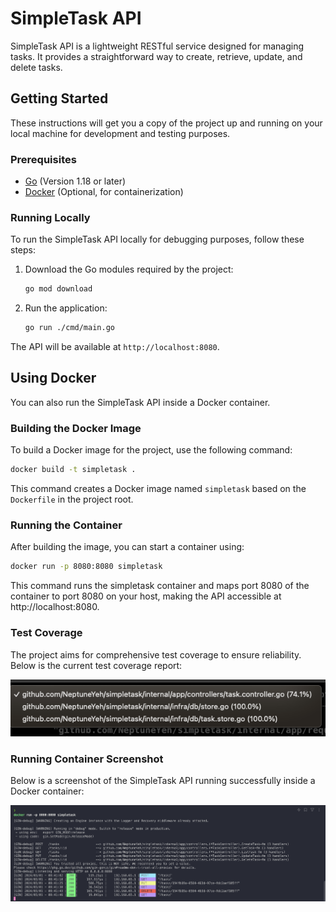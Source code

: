 # SimpleTask API

SimpleTask API is a lightweight RESTful service designed for managing tasks. It provides a straightforward way to create, retrieve, update, and delete tasks.

## Getting Started

These instructions will get you a copy of the project up and running on your local machine for development and testing purposes.

### Prerequisites

- [Go](https://golang.org/dl/) (Version 1.18 or later)
- [Docker](https://www.docker.com/get-started) (Optional, for containerization)

### Running Locally

To run the SimpleTask API locally for debugging purposes, follow these steps:

1. Download the Go modules required by the project:
    ```sh
    go mod download
    ```

2. Run the application:
    ```sh
    go run ./cmd/main.go
    ```

The API will be available at `http://localhost:8080`.

## Using Docker

You can also run the SimpleTask API inside a Docker container.

### Building the Docker Image

To build a Docker image for the project, use the following command:

```sh
docker build -t simpletask .
```

This command creates a Docker image named `simpletask` based on the `Dockerfile` in the project root.

### Running the Container

After building the image, you can start a container using:

```sh
docker run -p 8080:8080 simpletask
```
This command runs the simpletask container and maps port 8080 of the container to port 8080 on your host, making the API accessible at http://localhost:8080.


### Test Coverage

The project aims for comprehensive test coverage to ensure reliability. Below is the current test coverage report:

![Test Coverage](./test/validimgs/coverage.png)

### Running Container Screenshot

Below is a screenshot of the SimpleTask API running successfully inside a Docker container:

![Docker Container Running](./test/validimgs/docker_image_run.png)
